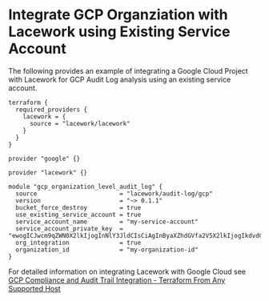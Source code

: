# Integrate GCP Organziation with Lacework using Existing Service Account
The following provides an example of integrating a Google Cloud Project with Lacework for GCP Audit Log analysis using an existing service account.

```hcl
terraform {
  required_providers {
    lacework = {
      source = "lacework/lacework"
    }
  }
}

provider "google" {}

provider "lacework" {}

module "gcp_organization_level_audit_log" {
  source                       = "lacework/audit-log/gcp"
  version                      = "~> 0.1.1"
  bucket_force_destroy         = true
  use_existing_service_account = true
  service_account_name         = "my-service-account"
  service_account_private_key  = "ewogICJwcm9qZWN0X2lkIjogInNlY3JldCIsCiAgInByaXZhdGVfa2V5X2lkIjogIkdvdCB5YSEiLAogICJwcml2YXRlX2tleSI6ICJZb3Ugc2hvdWxkbid0IGJlIHJlYWRpbmcgdGhpcyBpbmZvcm1hdGlvbiA6LSkiLAogICJjbGllbnRfZW1haWwiOiAibm90QHZlcnkubmljZSIsCiAgImNsaWVudF9pZCI6ICIxMjM0Igp9Cg=="
  org_integration              = true
  organization_id              = "my-organization-id"
}
```

For detailed information on integrating Lacework with Google Cloud see [GCP Compliance and Audit Trail Integration - Terraform From Any Supported Host](https://support.lacework.com/hc/en-us/articles/360057065094-GCP-Compliance-and-Audit-Trail-Integration-Terraform-From-Any-Supported-Host)